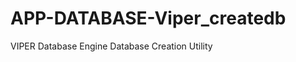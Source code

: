 APP-DATABASE-Viper_createdb
===========================

VIPER Database Engine Database Creation Utility
